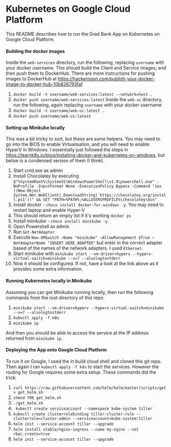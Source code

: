 # Kubernetes on Google Cloud Platform
This README describes how to run the Grad Bank App on Kubernetes on Google Cloud Platform.

#### Building the docker images

Inside the `web-services` directory, run the following, replacing `username` with your docker username. This should build the Client and Service images, and then push them to DockerHub. There are more instructions for pushing images to DockerHub at https://hackernoon.com/publish-your-docker-image-to-docker-hub-10b826793faf

  1. `docker build -t username/web-services:latest --network=host .`
  1. `docker push username/web-services:latest`
Inside the `web-ui` directory, run the following, again replacing `username` with your docker username
  1. `docker build -t username/web-ui:latest .`
  1. `docker push username/web-ui:latest`  
  
#### Setting up Minikube locally

This was a bit tricky to sort, but these are some helpers. You may need to go into the BIOS to enable Virtualisation, and you will need to enable HyperV in Windows. I essentially just followed the steps in https://learnk8s.io/blog/installing-docker-and-kubernetes-on-windows, but below is a condensed version of them (I think).

1. Start cmd.exe as admin
1. Install Chocolatey by executing `@"%SystemRoot%\System32\WindowsPowerShell\v1.0\powershell.exe" -NoProfile -InputFormat None -ExecutionPolicy Bypass -Command "iex ((New-Object System.Net.WebClient).DownloadString('https://chocolatey.org/install.ps1'))" && SET "PATH=%PATH%;%ALLUSERSPROFILE%\chocolatey\bin"`
1. Install docker - `choco install docker-for-windows -y`. You may need to restart laptop and enable Hyper-V
1. This should return an empty list if it's working `docker ps`
1. Install minikube - `choco install minikube -y`
1. Open Powershell as admin
1. Run `Get-NetAdapter`
1. Execute `New-VMSwitch –Name "minikube" –AllowManagement $True –NetAdapterName "INSERT_HERE_ADAPTER"` but enter in the correct adapter based of the names of the network adapters. I used `Ethernet`.
1. Start minikube with `minikube start --vm-driver=hyperv --hyperv-virtual-switch=minikube --v=7 --alsologtostderr`
1. Now it should be configured. If not, have a look at the link above as it provides some extra information.


#### Running Kubernetes locally in Minikube

Assuming you can get Minikube running locally, then run the following commands from the root directory of this repo.

1.  `minikube start --vm-driver=hyperv --hyperv-virtual-switch=minikube --v=7 --alsologtostderr`
1.  `kubectl apply -f k8s`
1.  `minikube ip`

And then you should be able to access the service at the IP address returned from `minikube ip`. 

#### Deploying the App onto Google Cloud Platform

To run it on Google, I used the in build cloud shell and cloned this git repo. Then again I ran `kubectl apply -f k8s` to start the services. However the routing for Google requires some extra setup. These commands did the trick:

1. `curl https://raw.githubusercontent.com/helm/helm/master/scripts/get > get_helm.sh`
1. `chmod 700 get_helm.sh`
1. `./get_helm.sh`
1. ` kubectl create serviceaccount --namespace kube-system tiller`
1. `kubectl create clusterrolebinding tiller-cluster-rule --clusterrole=cluster-admin --serviceaccount=kube-system:tiller`
1. `helm init --service-account tiller --upgrade`
1.  `helm install stable/nginx-ingress --name my-nginx --set rbac.create=true`
1.  `helm init --service-account tiller --upgrade`
